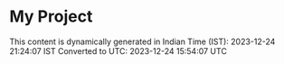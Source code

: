 # My Project

This content is dynamically generated in Indian Time (IST): 2023-12-24 21:24:07 IST
Converted to UTC: 2023-12-24 15:54:07 UTC
